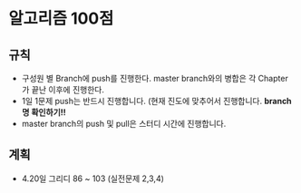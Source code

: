 # 알고리즘 100점

## 규칙

- 구성원 별 Branch에 push를 진행한다. master branch와의 병합은 각 Chapter가 끝난 이후에 진행한다.
- 1일 1문제 push는 반드시 진행합니다. (현재 진도에 맞추어서 진행합니다. <b>branch명 확인하기!!</b>
- master branch의 push 및 pull은 스터디 시간에 진행합니다.

## 계획

- 4.20일 그리디 86 ~ 103 (실전문제 2,3,4)

